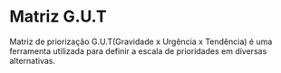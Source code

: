 # Matriz G.U.T

Matriz de priorização G.U.T(Gravidade x Urgência x Tendência) é uma ferramenta utilizada para definir a escala de prioridades em diversas alternativas. 

